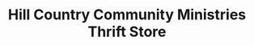 ---
title: "Hill Country Community Ministries Thrift Store"
url: /leander/hill-country-community-ministries-thrift-store/
shop: charity
---